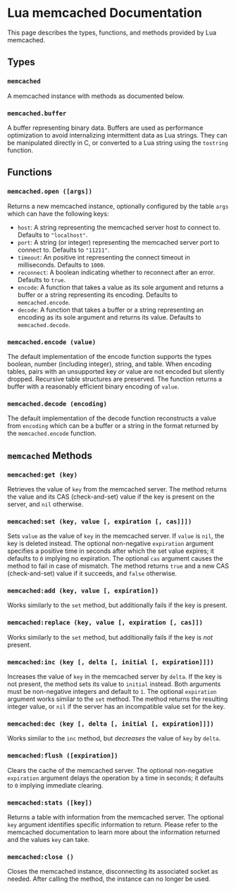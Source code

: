 # Lua memcached Documentation

This page describes the types, functions, and methods provided by Lua memcached.


## Types

### `memcached`

A memcached instance with methods as documented below.


### `memcached.buffer`

A buffer representing binary data. Buffers are used as performance optimization to avoid
internalizing intermittent data as Lua strings. They can be manipulated directly in C, or converted
to a Lua string using the `tostring` function.


## Functions

### `memcached.open ([args])`

Returns a new memcached instance, optionally configured by the table `args` which can have the
following keys:

- `host`: A string representing the memcached server host to connect to. Defaults to `"localhost"`.
- `port`: A string (or integer) representing the memcached server port to connect to. Defaults to
`"11211"`.
- `timeout`: An positive int representing the connect timeout in milliseconds. Defaults to `1000`.
- `reconnect`: A boolean indicating whether to reconnect after an error. Defaults to `true`.
- `encode`: A function that takes a value as its sole argument and returns a buffer or a string
representing its encoding. Defaults to `memcached.encode`.
- `decode`: A function that takes a buffer or a string representing an encoding as its sole
argument and returns its value. Defaults to `memcached.decode`.


### `memcached.encode (value)`

The default implementation of the encode function supports the types boolean, number (including
integer), string, and table. When encoding tables, pairs with an unsupported key *or* value are
not encoded but silently dropped. Recursive table structures are preserved. The function returns a
buffer with a reasonably efficient binary encoding of `value`.


### `memcached.decode (encoding)`

The default implementation of the decode function reconstructs a value from `encoding` which can
be a buffer or a string in the format returned by the `memcached.encode` function.


## `memcached` Methods

### `memcached:get (key)`

Retrieves the value of `key` from the memcached server. The method returns the value and its CAS
(check-and-set) value if the key is present on the server, and `nil` otherwise.


### `memcached:set (key, value [, expiration [, cas]]])`

Sets `value` as the value of `key` in the memcached server. If `value` is `nil`, the key is deleted
instead. The optional non-negative `expiration` argument specifies a positive time in seconds after
which the set value expires; it defaults to `0` implying no expiration. The optional `cas` argument
causes the method to fail in case of mismatch. The method returns `true` and a new CAS
(check-and-set) value if it succeeds, and `false` otherwise.


### `memcached:add (key, value [, expiration])`

Works similarly to the `set` method, but additionally fails if the key is present.


### `memcached:replace (key, value [, expiration [, cas]])`

Works similarly to the `set` method, but additionally fails if the key is *not* present.


### `memcached:inc (key [, delta [, initial [, expiration]]])`

Increases the value of `key` in the memcached server by `delta`. If the key is not present, the
method sets its value to `initial` instead. Both arguments must be non-negative integers and
default to `1`. The optional `expiration` argument works similar to the `set` method. The method
returns the resulting integer value, or `nil` if the server has an incompatible value set for the
key.


### `memcached:dec (key [, delta [, initial [, expiration]]])`

Works similar to the `inc` method, but *decreases* the value of `key` by `delta`.


### `memcached:flush ([expiration])`

Clears the cache of the memcached server. The optional non-negative `expiration` argument delays the
operation by a time in seconds; it defaults to `0` implying immediate clearing.


### `memcached:stats ([key])`

Returns a table with information from the memcached server. The optional `key` argument identifies
specific information to return. Please refer to the memcached documentation to learn more about the
information returned and the values `key` can take.


### `memcached:close ()`

Closes the memcached instance, disconnecting its associated socket as needed. After calling the
method, the instance can no longer be used.